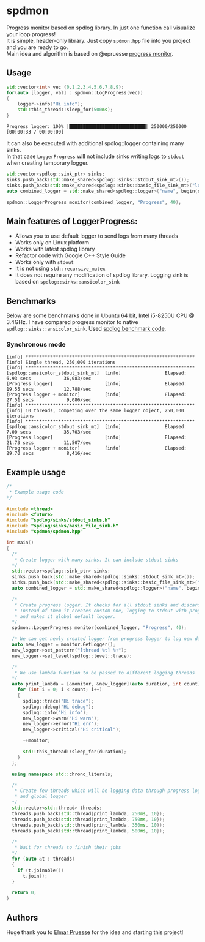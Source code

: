 # spdmon
Progress monitor based on spdlog library. In just one function call visualize your loop progress!
<br>
It is simple, header-only library. Just copy `spdmon.hpp` file into you project and you are ready to go.
<br>
Main idea and algorithm is based on @epruesse [progress monitor](https://github.com/gabime/spdlog/issues/854).

## Usage
```cpp
std::vector<int> vec {0,1,2,3,4,5,6,7,8,9};
for(auto [logger, val] : spdmon::LogProgress(vec))
{
    logger->info("Hi info");
    std::this_thread::sleep_for(500ms);
}
```
```
Progress logger: 100% |████████████████████████████| 250000/250000 [00:00:33 / 00:00:00]
```

It can also be executed with additional spdlog::logger containing many sinks.
<br>
In that case `LoggerProgress` will not include sinks writing logs to `stdout` when creating temporary logger.
<br>
```cpp
std::vector<spdlog::sink_ptr> sinks;
sinks.push_back(std::make_shared<spdlog::sinks::stdout_sink_mt>());
sinks.push_back(std::make_shared<spdlog::sinks::basic_file_sink_mt>("logfile", true));
auto combined_logger = std::make_shared<spdlog::logger>("name", begin(sinks), end(sinks));

spdmon::LoggerProgress monitor(combined_logger, "Progress", 40);
```

## Main features of LoggerProgress:
* Allows you to use default logger to send logs from many threads
* Works only on Linux platform
* Works with latest spdlog library
* Refactor code with Google C++ Style Guide
* Works only with `stdout`
* It is not using `std::recursive_mutex`
* It does not require any modification of spdlog library. Logging sink is based on `spdlog::sinks::ansicolor_sink`

## Benchmarks
Below are some benchmarks done in Ubuntu 64 bit, Intel i5-8250U CPU @ 3.4GHz. I have compared progress monitor to native `spdlog::sinks::ansicolor_sink`. Used [spdlog benchmark code](https://github.com/gabime/spdlog/blob/v1.x/bench/bench.cpp).

### Synchronous mode
```
[info] **************************************************************
[info] Single thread, 250,000 iterations
[info] **************************************************************
[spdlog::ansicolor_stdout_sink_mt]  [info]                Elapsed: 6.93 secs            36,083/sec
[Progress logger]                   [info]                Elapsed: 19.55 secs           12,788/sec
[Progress logger + monitor]         [info]                Elapsed: 27.51 secs            9,086/sec
[info] **************************************************************
[info] 10 threads, competing over the same logger object, 250,000 iterations
[info] **************************************************************
[spdlog::ansicolor_stdout_sink_mt]  [info]                Elapsed: 7.00 secs            35,703/sec
[Progress logger]                   [info]                Elapsed: 21.73 secs           11,507/sec
[Progress logger + monitor]         [info]                Elapsed: 29.70 secs            8,416/sec
```

## Example usage
```cpp
/*
 * Example usage code
*/

#include <thread>
#include <future>
#include "spdlog/sinks/stdout_sinks.h"
#include "spdlog/sinks/basic_file_sink.h"
#include "spdmon/spdmon.hpp"

int main()
{
  /*
   * Create logger with many sinks. It can include stdout sinks
  */
  std::vector<spdlog::sink_ptr> sinks;
  sinks.push_back(std::make_shared<spdlog::sinks::stdout_sink_mt>());
  sinks.push_back(std::make_shared<spdlog::sinks::basic_file_sink_mt>("logfile", true));
  auto combined_logger = std::make_shared<spdlog::logger>("name", begin(sinks), end(sinks));

  /*
   * Create progress logger. It checks for all stdout sinks and discard them
   * Instead of them it creates custom one, logging to stdout with progress bar
   * and makes it global default logger.
  */
  spdmon::LoggerProgress monitor(combined_logger, "Progress", 40);

  /* We can get newly created logger from progress logger to log new data */
  auto new_logger = monitor.GetLogger();
  new_logger->set_pattern("[thread %t] %+");
  new_logger->set_level(spdlog::level::trace);

  /*
   * We use lambda function to be passed to different logging threads
  */
  auto print_lambda = [&monitor, &new_logger](auto duration, int count) {
    for (int i = 0; i < count; i++)
    {
      spdlog::trace("Hi trace");
      spdlog::debug("Hi debug");
      spdlog::info("Hi info");
      new_logger->warn("Hi warn");
      new_logger->error("Hi err");
      new_logger->critical("Hi critical");

      ++monitor;

      std::this_thread::sleep_for(duration);
    }
  };

  using namespace std::chrono_literals;

  /*
   * Create few threads which will be logging data through progress logger
   * and global logger
  */
  std::vector<std::thread> threads;
  threads.push_back(std::thread{print_lambda, 250ms, 10});
  threads.push_back(std::thread{print_lambda, 750ms, 10});
  threads.push_back(std::thread{print_lambda, 350ms, 10});
  threads.push_back(std::thread{print_lambda, 500ms, 10});

  /*
   * Wait for threads to finish their jobs
  */
  for (auto &t : threads)
  {
    if (t.joinable())
      t.join();
  }

  return 0;
}
```

## Authors
Huge thank you to [Elmar Pruesse](https://github.com/epruesse) for the idea and starting this project!
